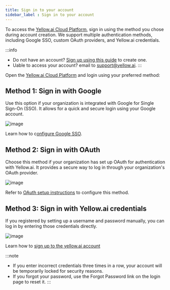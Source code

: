 ```yaml
---
title: Sign in to your account
sidebar_label : Sign in to your account
---
```


To access the [Yellow.ai Cloud Platform](https://cloud.yellow.ai), sign in using the method you chose during account creation. We support multiple authentication methods, including Google SSO, custom OAuth providers, and Yellow.ai credentials.

:::info
* Do not have an account? [Sign up using this guide](https://docs.yellow.ai/docs/platform_concepts/Getting%20Started/account-setup) to create one.
* Uable to access your account? email to support@yellow.ai.
:::

Open the [Yellow.ai Cloud Platform](https://cloud.yellow.ai) and login using your preferred method:

## Method 1: Sign in with Google

  Use this option if your organization is integrated with Google for Single Sign-On (SSO). It allows for a quick and secure login using your Google account.
  
  ![image](https://imgur.com/fHbiGIn.png)

  Learn how to c[onfigure Google SSO](https://docs.yellow.ai/docs/platform_concepts/Getting%20Started/security-auth/oauth).


## Method 2: Sign in with OAuth
  Choose this method if your organization has set up OAuth for authentication with Yellow.ai. It provides a secure way to log in through your organization's OAuth provider.
  
  ![image](https://imgur.com/k5Oj3bj.png)

Refer to [OAuth setup instructions](https://docs.yellow.ai/docs/platform_concepts/Getting%20Started/security-auth/ymauth) to configure this method.

## Method 3: Sign in with Yellow.ai credentials

  If you registered by setting up a username and password manually, you can log in by entering those credentials directly.
  
   ![image](https://imgur.com/2JzJm9v.png)

Learn how to [sign up to the yellow.ai account](https://docs.yellow.ai/docs/platform_concepts/Getting%20Started/account-setup)

:::note
* If you enter incorrect credentials three times in a row, your account will be temporarily locked for security reasons.
* If you forgot your password, use the Forgot Password link on the login page to reset it.
::: 